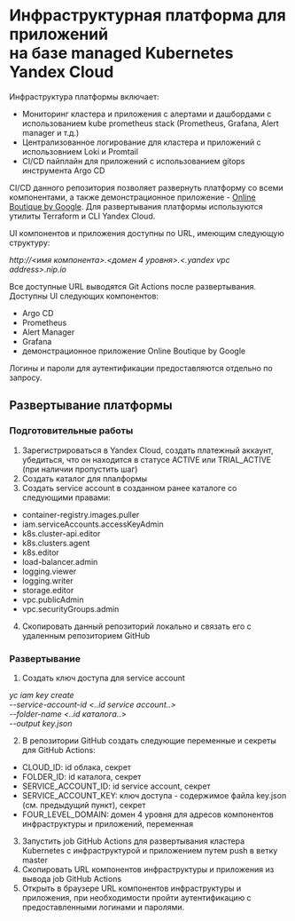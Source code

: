 # Инфраструктурная платформа для приложений <br> на базе managed Kubernetes Yandex Cloud

Инфраструктура платформы включает:
- Мониторинг кластера и приложения с алертами и дашбордами с использованием kube prometheus stack (Prometheus, Grafana, Alert manager и т.д.)
- Централизованное логирование для кластера и приложений с использовнием Loki и Promtail
- CI/CD пайплайн для приложений с использованием gitops инструмента Argo CD

CI/CD данного репозитория позволяет развернуть платформу со всеми компонентами, а также демонстрационное приложение - [Online Boutique by Google](https://github.com/GoogleCloudPlatform/microservices-demo).
Для развертывания платформы используются утилиты Terraform и CLI Yandex Cloud.

UI компонентов и приложения доступны по URL, имеющим следующую структуру:

*http://<имя компонента>.<домен 4 уровня>.<.yandex vpc address>.nip.io*

Все доступные URL выводятся Git Actions после развертывания. Доступны UI следующих компонентов:
- Argo CD
- Prometheus
- Alert Manager
- Grafana
- демонстрационное приложение Online Boutique by Google

Логины и пароли для аутентификации предоставляются отдельно по запросу.

## Развертывание платформы
### Подготовительные работы
1. Зарегистрироваться в Yandex Cloud, создать платежный аккаунт, убедиться, что он находится в статусе ACTIVE или TRIAL_ACTIVE (при наличии пропустить шаг)
2. Создать каталог для плалформы
3. Создать service account в созданном ранее каталоге со следующими правами:
- container-registry.images.puller
- iam.serviceAccounts.accessKeyAdmin
- k8s.cluster-api.editor
- k8s.clusters.agent
- k8s.editor
- load-balancer.admin
- logging.viewer
- logging.writer
- storage.editor
- vpc.publicAdmin
- vpc.securityGroups.admin
4. Скопировать данный репозиторий локально и связать его с удаленным репозиторием GitHub

### Развертывание
1. Создать ключ доступа для service account

*yc iam key create \
   --service-account-id <..id service account..> \
   --folder-name <..id каталога..> \
   --output key.json*

2. В репозитории GitHub создать следующие переменные и секреты для GitHub Actions:
- CLOUD_ID: id облака, секрет
- FOLDER_ID: id каталога, секрет
- SERVICE_ACCOUNT_ID: id service account, секрет
- SERVICE_ACCOUNT_KEY: ключ доступа - содержимое файла key.json (см. предыдущий пункт), секрет
- FOUR_LEVEL_DOMAIN: домен 4 уровня для адресов компонентов инфраструктуры и приложений, переменная

3. Запустить job GitHub Actions для развертывания кластера Kubernetes с инфраструктурой и приложением путем push в ветку master
4. Скопировать URL компонентов инфраструктуры и приложения из вывода job GitHub Actions
5. Открыть в браузере URL компонентов инфраструктуры и приложения, при необходимости пройти аутентификацию с предоставленными логинами и паролями.


